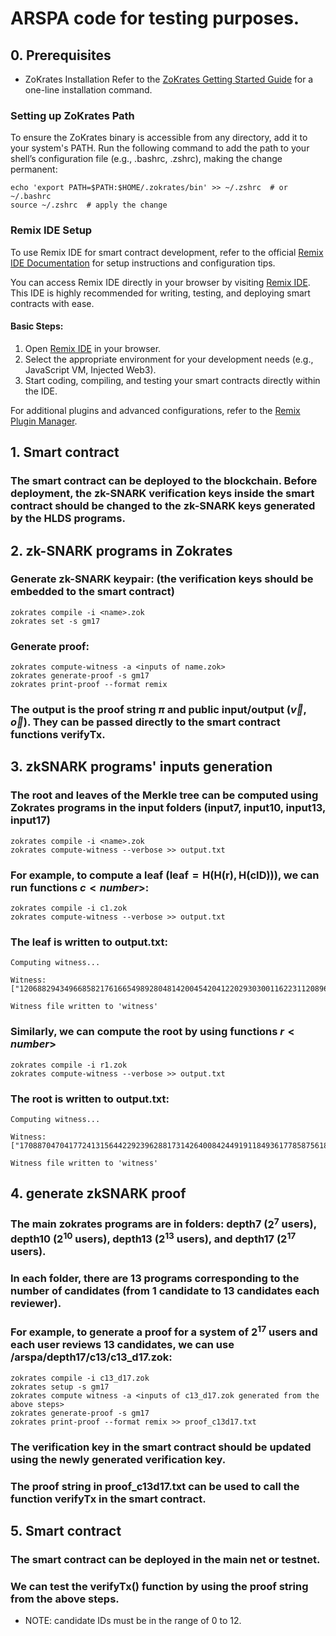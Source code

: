 # ARSPA code for testing purposes.

## 0. Prerequisites
- ZoKrates Installation
Refer to the [ZoKrates Getting Started Guide](https://zokrates.github.io/gettingstarted.html) for a one-line installation command.

### Setting up ZoKrates Path
To ensure the ZoKrates binary is accessible from any directory, add it to your system's PATH. Run the following command to add the path to your shell’s configuration file (e.g., .bashrc, .zshrc), making the change permanent:
  ```
  echo 'export PATH=$PATH:$HOME/.zokrates/bin' >> ~/.zshrc  # or ~/.bashrc
  source ~/.zshrc  # apply the change
  ```
 ### Remix IDE Setup

To use Remix IDE for smart contract development, refer to the official [Remix IDE Documentation](https://remix-ide.readthedocs.io/en/latest/) for setup instructions and configuration tips.

You can access Remix IDE directly in your browser by visiting [Remix IDE](https://remix.ethereum.org/). This IDE is highly recommended for writing, testing, and deploying smart contracts with ease.

#### Basic Steps:
1. Open [Remix IDE](https://remix.ethereum.org/) in your browser.
2. Select the appropriate environment for your development needs (e.g., JavaScript VM, Injected Web3).
3. Start coding, compiling, and testing your smart contracts directly within the IDE.

For additional plugins and advanced configurations, refer to the [Remix Plugin Manager](https://remix-ide.readthedocs.io/en/latest/plugin_manager.html).


 
## 1. Smart contract
### The smart contract can be deployed to the blockchain. Before deployment, the zk-SNARK verification keys inside the smart contract should be changed to the zk-SNARK keys generated by the HLDS programs.

## 2. zk-SNARK programs in Zokrates
### Generate zk-SNARK keypair: (the verification keys should be embedded to the smart contract)
```
zokrates compile -i <name>.zok
zokrates set -s gm17
```
### Generate proof:
```
zokrates compute-witness -a <inputs of name.zok>
zokrates generate-proof -s gm17
zokrates print-proof --format remix
```
### The output is the proof string $\pi$ and public input/output ($\vec{v},\vec{o}$). They can be passed directly to the smart contract functions $\mathsf{verifyTx}$.

## 3. zkSNARK programs' inputs generation
### The root and leaves of the Merkle tree can be computed using Zokrates programs in the input folders (input7, input10, input13, input17)
  ```
  zokrates compile -i <name>.zok
  zokrates compute-witness --verbose >> output.txt
  ```
### For example, to compute a leaf ($\mathsf{leaf = H(H(r),H(cID))}$), we can run functions $c<number>$:
  ```
  zokrates compile -i c1.zok
  zokrates compute-witness --verbose >> output.txt
  ```
### The leaf is written to output.txt:
  ```
  Computing witness...

  Witness: 
  ["12068829434966858217616654989280481420045420412202930300116223112089659876982"]

  Witness file written to 'witness'
  ```
### Similarly, we can compute the root by using functions $r<number>$
  ```
  zokrates compile -i r1.zok
  zokrates compute-witness --verbose >> output.txt
  ```
### The root is written to output.txt:
  ```
  Computing witness...

  Witness: 
  ["17088704704177241315644229239628817314264008424491911849361778587561865360994"]

  Witness file written to 'witness'
  ```
## 4. generate zkSNARK proof
### The main zokrates programs are in folders: depth7 ($2^7$ users), depth10 ($2^{10}$ users), depth13 ($2^{13}$ users), and depth17 ($2^{17}$ users).
### In each folder, there are 13 programs corresponding to the number of candidates (from 1 candidate to 13 candidates each reviewer).
### For example, to generate a proof for a system of $2^{17}$ users and each user reviews 13 candidates, we can use /arspa/depth17/c13/c13_d17.zok:
  ```
  zokrates compile -i c13_d17.zok
  zokrates setup -s gm17
  zokrates compute witness -a <inputs of c13_d17.zok generated from the above steps>
  zokrates generate-proof -s gm17
  zokrates print-proof --format remix >> proof_c13d17.txt
  ```
### The verification key in the smart contract should be updated using the newly generated verification key.
### The proof string in proof_c13d17.txt can be used to call the function verifyTx in the smart contract.

## 5. Smart contract
### The smart contract can be deployed in the main net or testnet.
### We can test the verifyTx() function by using the proof string from the above steps.
- NOTE: candidate IDs must be in the range of 0 to 12.
